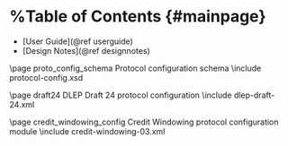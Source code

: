 %Table of Contents {#mainpage}
=================

- [User Guide](@ref userguide)
- [Design Notes](@ref designnotes)

<!-- The following includes are dependent on the setting of EXAMPLE_PATH
     in doxygen.config
-->

\page proto_config_schema Protocol configuration schema
\include protocol-config.xsd

\page draft24 DLEP Draft 24 protocol configuration
\include dlep-draft-24.xml

\page credit_windowing_config Credit Windowing protocol configuration module
\include credit-windowing-03.xml
